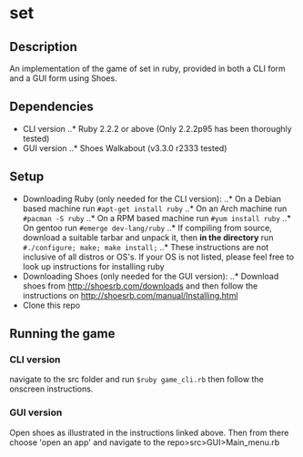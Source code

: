 # set

## Description
An implementation of the game of set in ruby, provided in both a CLI form and a GUI form using Shoes.

## Dependencies
- CLI version
..* Ruby 2.2.2 or above (Only 2.2.2p95 has been thoroughly tested)
- GUI version
..* Shoes Walkabout (v3.3.0 r2333 tested)

## Setup
- Downloading Ruby (only needed for the CLI version):
..* On a Debian based machine run `#apt-get install ruby`
..* On an Arch machine run `#pacman -S ruby`
..* On a RPM based machine run `#yum install ruby`
..* On gentoo run `#emerge dev-lang/ruby`
..* If compiling from source, download a suitable tarbar and unpack it, then **in the directory** run `#./configure; make; make install;`
..* These instructions are not inclusive of all distros or OS's. If your OS is not listed, please feel free to look up instructions for installing ruby
- Downloading Shoes (only needed for the GUI version):
..* Download shoes from <http://shoesrb.com/downloads> and then follow the instructions on <http://shoesrb.com/manual/Installing.html>
- Clone this repo

## Running the game

### CLI version
navigate to the src folder and run `$ruby game_cli.rb` then follow the onscreen instructions.

### GUI version
Open shoes as illustrated in the instructions linked above. Then from there choose 'open an app' and navigate to the repo>src>GUI>Main_menu.rb
